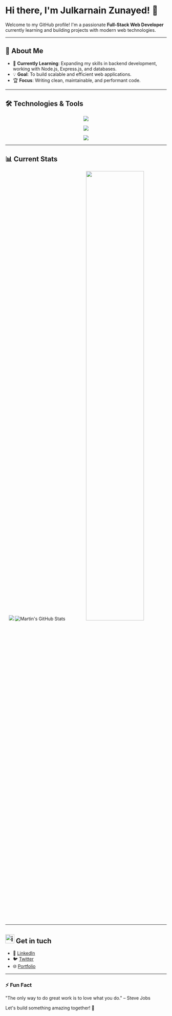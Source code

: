 # Hi there, I'm Julkarnain Zunayed! 👋

Welcome to my GitHub profile! I'm a passionate **Full-Stack Web Developer** currently learning and building projects with modern web technologies.

---

## 🚀 About Me

- 🌱 **Currently Learning**: Expanding my skills in backend development, working with Node.js, Express.js, and databases.
- 💡 **Goal**: To build scalable and efficient web applications.
- 🏆 **Focus**: Writing clean, maintainable, and performant code.

---

## 🛠️ Technologies & Tools

<div>    
  <p align="center">
      <img src="https://skillicons.dev/icons?i=react,vite,nextjs,js,tailwind,html,css" />
  </p>
  <p align="center">
      <img src="https://skillicons.dev/icons?i=git,firebase,vercel,netlify,github" />
  </p>
   <p align="center">
      <img src="https://skillicons.dev/icons?i=nodejs,express,mongodb" />
  </p>
</div>

---

## 📊 Current Stats

<p align="center">
  <img  src="https://github-readme-stats.vercel.app/api/top-langs/?username=julkarzunayed&theme=react&hide_border=false&border_color=00F0FF" />
  <img  src="https://github-readme-stats.vercel.app/api?username=julkarzunayed&show_icons=true&theme=react&hide_border=true&include_all_commits=true" alt="Martin's GitHub Stats" />
  <img width="60%" src="https://github-readme-streak-stats.herokuapp.com/?user=julkarzunayed&theme=react&hide_border=true&fire=FF1CF7&sideLabels=00F0FF&currStreakNum=FF1CF7&ring=FF1CF7&currStreakLabel=FF1CF7&sideNums=00F0FF" />
</p>


---

## <img width="28" height="28" alt="image" src="https://github.com/user-attachments/assets/71518fe5-730f-428f-9131-8bd884e04c4b" /> Get in tuch

- 💼 [LinkedIn](https://linkedin.com/in/yourusername)
- 🐦 [Twitter](https://twitter.com/yourusername)
- 🌐 [Portfolio](https://julkar-zunayed.netlify.app)

---

### ⚡ Fun Fact

"The only way to do great work is to love what you do." – Steve Jobs

Let's build something amazing together! 🚀



